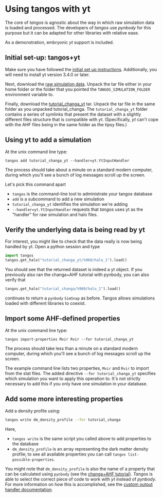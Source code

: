 Using tangos with yt
====================

The core of _tangos_ is agnostic about the way in which raw simulation data is loaded and processed.
The developers of _tangos_ use _pynbody_ for this purpose but it can be adapted for other libraries
with relative ease.

As a demonstration, embryonic _yt_ support is included.

Initial set-up: tangos+yt
--------------------------

Make sure you have followed the [initial set up instructions](index.md). Additionally,
you will need to install yt version 3.4.0 or later.

Next, download the [raw simulation data](https://zenodo.org/record/5155467/files/tutorial_changa.tar.gz?download=1). Unpack the tar file either in your
home folder or the folder that you pointed the `TANGOS_SIMULATION_FOLDER` environment
variable to.

Finally, download the [tutorial_changa_yt](https://zenodo.org/record/5155467/files/tutorial_changa_yt.tar.gz?download=1)
tar. Unpack the tar file in the same folder as you unpacked tutorial_changa. The `tutorial_changa_yt`
folder contains a series of symlinks that present the dataset with a slightly different files structure
that is compatible with _yt_. (Specifically, _yt_ can't cope with the AHF
files being in the same folder as the tipsy files.)

Using yt to add a simulation
----------------------------

At the unix command line type:

```
tangos add tutorial_changa_yt --handler=yt.YtInputHandler
```

The process should take about a minute on a standard modern computer, during which you'll see a bunch of log messages
scroll up the screen.

 Let's pick this command apart

  * `tangos` is the command-line tool to administrate your tangos database
  * `add` is a subcommand to add a new simulation
  * `tutorial_changa_yt` identifies the simulation we're adding
  * `--handler=yt.YtInputHandler` requests that _tangos_ uses yt as the "handler" for raw simulation and halo files.


Verify the underlying data is being read by yt
----------------------------------------------

For interest, you might like to check that the data really is now being handled by yt. Open a python session and type
```python
import tangos
tangos.get_halo("tutorial_changa_yt/%960/halo_1").load()
```
You should see that the returned dataset is indeed a yt object. If you previously also ran the changa+AHF tutorial
with pynbody, you can also verify that
```python
tangos.get_halo("tutorial_changa/%960/halo_1").load()
```
continues to return a `pynbody` `SimSnap` as before. Tangos allows simulations loaded with different libraries to
coexist.

Import some AHF-defined properties
----------------------------------

At the unix command line type:

```
tangos import-properties Mvir Rvir --for tutorial_changa_yt
```

The process should take less than a minute on a standard modern computer,
during which you'll see a bunch of log messages scroll up the screen.

The example command line lists two properties, `Mvir` and `Rvir` to import from the stat files. The added directive
`--for tutorial_changa_yt` specifies which simulation you want to apply this operation to. It's not strictly
necessary to add this if you only have one simulation in your database.


Add some more interesting properties
------------------------------------

Add a density profile using:

```bash
tangos write dm_density_profile --for tutorial_changa
```

Here,
 * `tangos write` is the same script you called above to add properties to the database
 * `dm_density_profile` is an array representing the dark matter density profile; to see all available properties
   you can call `tangos list-possible-properties`.

You might note that `dm_density_profile` is also the name of a property that can be calculated using
`pynbody` (see the [changa+AHF tutorial](first_steps_changa+ahf.md)). _Tangos_ is able to select the correct piece of
code to work with _yt_ instead of _pynbody_. For more information on how this is accomplished,
see the [custom output handler documentation](custom_input_handlers.md).
